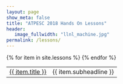 ```yaml
---
layout: page
show_meta: false
title: "ATPESC 2018 Hands On Lessons"
header:
   image_fullwidth: "llnl_machine.jpg"
permalink: /lessons/
---
```


<table>
{% for item in site.lessons %}
<tr>
<td><a href="{{ site.url }}{{ site.baseurl }}{{ item.url }}">{{ item.title }}</a></td>
<td>{{ item.subheadline }}</td>
</tr>
{% endfor %}
</table>

